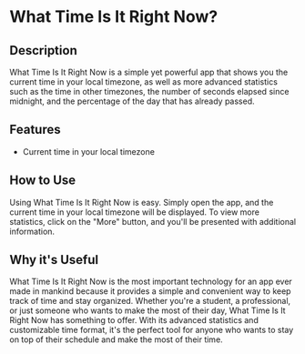 # What Time Is It Right Now?

## Description

What Time Is It Right Now is a simple yet powerful app that shows you the current time in your local timezone, as well as more advanced statistics such as the time in other timezones, the number of seconds elapsed since midnight, and the percentage of the day that has already passed.

## Features

- Current time in your local timezone

## How to Use

Using What Time Is It Right Now is easy. Simply open the app, and the current time in your local timezone will be displayed. To view more statistics, click on the "More" button, and you'll be presented with additional information.

## Why it's Useful

What Time Is It Right Now is the most important technology for an app ever made in mankind because it provides a simple and convenient way to keep track of time and stay organized. Whether you're a student, a professional, or just someone who wants to make the most of their day, What Time Is It Right Now has something to offer. With its advanced statistics and customizable time format, it's the perfect tool for anyone who wants to stay on top of their schedule and make the most of their time.
